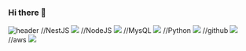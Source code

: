 ### Hi there 👋

<!--
**Afraca130/Afraca130** is a ✨ _special_ ✨ repository because its `README.md` (this file) appears on your GitHub profile.

Here are some ideas to get you started:

- 🔭 I’m currently working on ...
- 🌱 I’m currently learning ...
- 👯 I’m looking to collaborate on ...
- 🤔 I’m looking for help with ...
- 💬 Ask me about ...
- 📫 How to reach me: ...
- 😄 Pronouns: ...
- ⚡ Fun fact: ...
-->


![header](https://capsule-render.vercel.app/api?type=cylinder&color=3776AB&height=150&section=header&text=Afraca130&fontColor=ffffff&fontSize=70&animation=fadeIn&fontAlignY=55)
//NestJS
<img src="https://img.shields.io/badge/NestJS-E0234E?style=for-the-badge&logo=NestJS&logoColor=white">
//NodeJS
<img src="https://img.shields.io/badge/NodeJS-339933?style=for-the-badge&logo=NodeJS&logoColor=white">
//MysQL
<img src="https://img.shields.io/badge/MySQL-4479A1?style=for-the-badge&logo=MySQL&logoColor=white">
//Python
<img src="https://img.shields.io/badge/Python-3776AB?style=for-the-badge&logo=Python&logoColor=white">
//github
<img src="https://img.shields.io/badge/github-181717?style=for-the-badge&logo=github&logoColor=white">
//aws
<img src="https://img.shields.io/badge/aws-232F3E?style=for-the-badge&logo=aws&logoColor=white">


